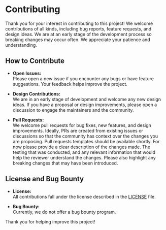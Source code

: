 # Contributing

Thank you for your interest in contributing to this project! We welcome contributions of all kinds, including bug reports, feature requests, and design ideas. We are at an early stage of the development process so breaking changes may occur often. We appreciate your patience and understanding.

## How to Contribute

- **Open Issues:**  
  Please open a new issue if you encounter any bugs or have feature suggestions. Your feedback helps improve the project.

- **Design Contributions:**  
  We are in an early stage of development and welcome any new design ideas. If you have a proposal or design improvements, please open a discussion to engage the maintainers and the community.

- **Pull Requests:**  
  We welcome pull requests for bug fixes, new features, and design improvements. Ideally, PRs are created from existing issues or discussions so that the community has context over the changes you are proposing. Pull requests templates should be available shortly. For now please provide a clear description of the changes made. The testing that was conducted, and any relevant information that would help the reviewer understand the changes. Please also highlight any breaking changes that may have been introduced.

## License and Bug Bounty

- **License:**  
  All contributions fall under the license described in the [LICENSE](../LICENSE) file.

- **Bug Bounty:**  
  Currently, we do not offer a bug bounty program.

Thank you for helping improve this project!
